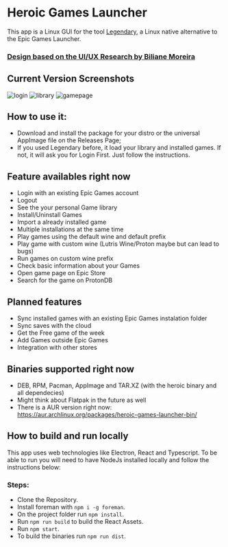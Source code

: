# Heroic Games Launcher

This app is a Linux GUI for the tool [Legendary](https://github.com/derrod/legendary), a Linux native alternative to the Epic Games Launcher.

### [Design based on the UI/UX Research by Biliane Moreira ](https://bilianemoreira.com/heroic-game-launcher-for-linux)

## Current Version Screenshots
![login](https://user-images.githubusercontent.com/26871415/104103415-49b96b00-52a2-11eb-83bf-ac6aaab2ff55.png)
![library](https://user-images.githubusercontent.com/26871415/104103422-4cb45b80-52a2-11eb-922e-b708279e9abf.png)
![gamepage](https://user-images.githubusercontent.com/26871415/104103424-53db6980-52a2-11eb-8bef-03d233222810.png)

## How to use it:
- Download and install the package for your distro or the universal AppImage file on the Releases Page;
- If you used Legendary before, it load your library and installed games. If not, it will ask you for Login First. Just follow the instructions.

## Feature availables right now
- Login with an existing Epic Games account
- Logout
- See the your personal Game library
- Install/Uninstall Games
- Import a already installed game
- Multiple installations at the same time
- Play games using the default wine and default prefix
- Play game with custom wine (Lutris Wine/Proton maybe but can lead to bugs)
- Run games on custom wine prefix
- Check basic information about your Games
- Open game page on Epic Store
- Search for the game on ProtonDB

## Planned features
- Sync installed games with an existing Epic Games instalation folder
- Sync saves with the cloud
- Get the Free game of the week
- Add Games outside Epic Games
- Integration with other stores

## Binaries supported right now
- DEB, RPM, Pacman, AppImage and TAR.XZ (with the heroic binary and all dependecies)
- Might think about Flatpak in the future as well
- There is a AUR version right now: https://aur.archlinux.org/packages/heroic-games-launcher-bin/

## How to build and run locally

This app uses web technologies like Electron, React and Typescript.
To be able to run you will need to have NodeJs installed locally and follow the instructions below:

### Steps:
  - Clone the Repository.
  - Install foreman with `npm i -g foreman`.
  - On the project folder run `npm install`.
  - Run `npm run build` to build the React Assets.
  - Run `npm start`.
  - To build the binaries run `npm run dist`.
